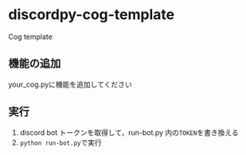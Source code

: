 # discordpy-cog-template
Cog template

## 機能の追加

your_cog.pyに機能を追加してください

## 実行

1.  discord bot トークンを取得して，run-bot.py 内の`TOKEN`を書き換える
1.  `python run-bot.py`で実行
